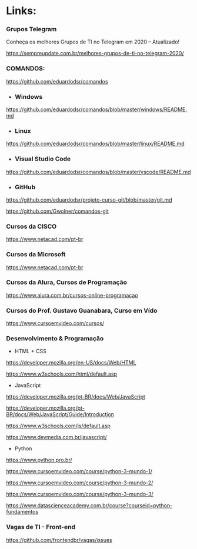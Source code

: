 # Links:

### Grupos Telegram

Conheça os melhores Grupos de TI no Telegram em 2020 – Atualizado!

https://sempreupdate.com.br/melhores-grupos-de-ti-no-telegram-2020/


### COMANDOS:

https://github.com/eduardodsr/comandos

- ### Windows

https://github.com/eduardodsr/comandos/blob/master/windows/README.md

- ### Linux

https://github.com/eduardodsr/comandos/blob/master/linux/README.md

- ### Visual Studio Code

https://github.com/eduardodsr/comandos/blob/master/vscode/README.md

- ### GitHub

https://github.com/eduardodsr/projeto-curso-git/blob/master/git.md

https://github.com/Gwolner/comandos-git


### Cursos da CISCO

https://www.netacad.com/pt-br


### Cursos da Microsoft

https://www.netacad.com/pt-br


### Cursos da Alura, Cursos de Programação

https://www.alura.com.br/cursos-online-programacao


### Cursos do Prof. Gustavo Guanabara, Curso em Vído

https://www.cursoemvideo.com/cursos/


### Desenvolvimento & Programação

- HTML + CSS

https://developer.mozilla.org/en-US/docs/Web/HTML

https://www.w3schools.com/html/default.asp

- JavaScript

https://developer.mozilla.org/pt-BR/docs/Web/JavaScript

https://developer.mozilla.org/pt-BR/docs/Web/JavaScript/Guide/Introduction

https://www.w3schools.com/js/default.asp

https://www.devmedia.com.br/javascript/


- Python

https://www.python.pro.br/

https://www.cursoemvideo.com/course/python-3-mundo-1/

https://www.cursoemvideo.com/course/python-3-mundo-2/

https://www.cursoemvideo.com/course/python-3-mundo-3/

https://www.datascienceacademy.com.br/course?courseid=python-fundamentos


### Vagas de TI - Front-end

https://github.com/frontendbr/vagas/issues








